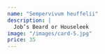 ```yaml
---
name: "Sempervivum heuffelii"
description: |
  Job’s Beard or Houseleek
image: "/images/card-5.jpg"
price: 35
---
```

